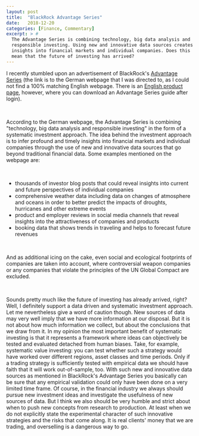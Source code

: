 ```yaml
---
layout: post
title:  "BlackRock Advantage Series"
date:   2018-12-20 
categories: [Finance, Commentary]
excerpt: > #
  The Advantage Series is combining technology, big data analysis and
  responsible investing. Using new and innovative data sources creates
  insights into financial markets and individual companies. Does this
  mean that the future of investing has arrived? 
---
```


I recently stumbled upon an advertisement of BlackRock's [Advantage
Series](https://www.blackrock.com/de/finanzberater-und-banken/fonds-im-fokus/advantage-serie?siteEntryPassthrough=true&cid=ba:linkedin:sponcon:adv&locale=de_DE&userType=intermediaries)
(the link is to the German webpage that I was directed to, as I could
not find a 100% matching English webpage. There is an [English product
page](https://www.blackrock.com/investing/investment-ideas/advantage),
however, where you can download an Advantage Series guide after
login). 

<br>

According to the German webpage, the Advantage Series is combining
"technology, big data analysis and responsible investing" in the form
of a systematic investment approach. The idea behind the investment
approach is to infer profound and timely insights into financial
markets and individual companies through the use of new and innovative
data sources that go beyond traditional financial data. Some examples
mentioned on the webpage are:

<br>

- thousands of investor blog posts that could reveal
  insights into current and future perspectives of individual
  companies
- comprehensive weather data including data on changes of atmosphere
  and oceans in order to better predict the impacts of droughts,
  hurricanes and other extreme events
- product and employer reviews in social media channels that reveal
  insights into the attractiveness of companies and products
- booking data that shows trends in traveling and helps to forecast
  future revenues

<br>

And as additional icing on the cake, even social and ecological
footprints of companies are taken into account, where controversial
weapon companies or any companies that violate the principles of the
UN Global Compact are excluded.

<br>

Sounds pretty much like the future of investing has already arrived,
right? Well, I definitely support a data driven and systematic
investment approach. Let me nevertheless give a word of caution
though. New sources of data may very well imply that we have more
information at our disposal. But it is not about how much information
we collect, but about the conclusions that we draw from it. In my
opinion the most important benefit of systematic investing is that it
represents a framework where ideas can objectively be tested and
evaluated detached from human biases. Take, for example, systematic
value investing: you can test whether such a strategy would have
worked over different regions, asset classes and time periods. Only if
a trading strategy is sufficiently tested with empirical data we
should have faith that it will work out-of-sample, too. With such new
and innovative data sources as mentioned in BlackRock's Advantage
Series you basically can be sure that any empirical validation could
only have been done on a very limited time frame. Of course, in the
financial industry we always should pursue new investment ideas and
investigate the usefulness of new sources of data. But I think we also
should be very humble and strict about when to push new concepts from
research to production. At least when we do not explicitly state the
experimental character of such innovative strategies and the risks
that come along. It is real clients' money that we are trading, and
overselling is a dangerous way to go.
